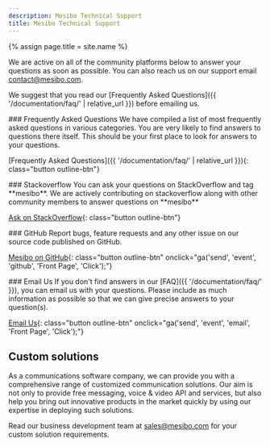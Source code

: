 ```yaml
---
description: Mesibo Technical Support
title: Mesibo Technical Support
---
```

{% assign page.title = site.name %}

We are active on all of the community platforms below to answer your questions as soon as possible. You can also reach us on our support email [contact@mesibo.com](mailto:contact@mesibo.com).

We suggest that you read our [Frequently Asked Questions]({{ '/documentation/faq/' | relative_url }}) before emailing us. 

<div class="row">
<div markdown="1" class="col-xs-12 col-sm-12 col-md-12 col-lg-6 block">
### Frequently Asked Questions
We have compiled a list of most frequently asked questions in various categories. You are very likely to find answers to questions there itself. This should be your first place to look for answers to your questions. 

[Frequently Asked Questions]({{ '/documentation/faq/' | relative_url }}){: class="button outline-btn"}
</div>
<div markdown="1" class="col-xs-12 col-sm-12 col-md-12 col-lg-6 block">
### Stackoverflow
You can ask your questions on StackOverflow and tag **mesibo**. We are actively contributing on stackoverflow along with other community members to answer questions on **mesibo**

[Ask on StackOverflow](https://stackoverflow.com/questions/ask){: class="button outline-btn"}

</div>
</div>
<div class="row">
<div markdown="1" class="col-xs-12 col-sm-12 col-md-12 col-lg-6 block">
### GitHub
Report bugs, feature requests and any other issue on our source code published on GitHub.

[Mesibo on GitHub](https://github.com/mesibo/){: class="button outline-btn" onclick="ga('send', 'event', 'github', 'Front Page', 'Click');"}


</div>
<div markdown="1" class="col-xs-12 col-sm-12 col-md-12 col-lg-6 block">
### Email Us
If you don't find answers in our [FAQ]({{ '/documentation/faq/' }}), you can email us with your questions. Please include as much information as possible so that we can give precise answers to your question(s).

[Email Us](mailto:contact@mesibo.com){: class="button outline-btn" onclick="ga('send', 'event', 'email', 'Front Page', 'Click');"}


</div>
</div>

## Custom solutions 

As a communications software company, we can provide you with a comprehensive range of customized communication solutions. Our aim is not only to provide free messaging, voice & video API and services, but also help you bring out innovative products in the market quickly by using our expertise in deploying such solutions.

Read our business development team at [sales@mesibo.com](mailto:sales@mesibo.com) for your custom solution requirements.
